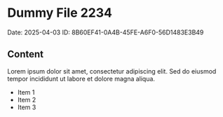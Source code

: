 # Dummy File 2234

Date: 2025-04-03
ID: 8B60EF41-0A4B-45FE-A6F0-56D1483E3B49

## Content

Lorem ipsum dolor sit amet, consectetur adipiscing elit.
Sed do eiusmod tempor incididunt ut labore et dolore magna aliqua.

* Item 1
* Item 2
* Item 3

